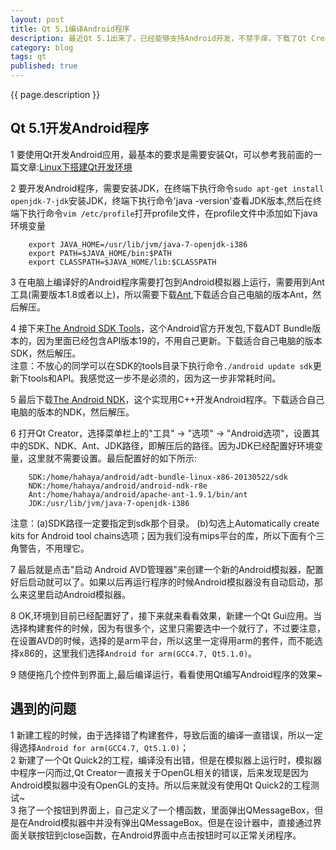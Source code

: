 ```yaml
---
layout: post
title: Qt 5.1编译Android程序
description: 最近Qt 5.1出来了，已经能够支持Android开发，不禁手痒，下载了Qt Creator最新版本，然后在Ubuntu 12.04下成功搭建Qt开发环境，但是在编译Android程序时还是遇到了一些问题，于是打算记录下自己走的弯路。
category: blog
tags: qt
published: true
---
```


{{ page.description }}

## Qt 5.1开发Android程序 ##
1 要使用Qt开发Android应用，最基本的要求是需要安装Qt，可以参考我前面的一篇文章:[Linux下搭建Qt开发环境](http://hahaya.github.io/install-QtCreator-5.10-for-linux/)

2 要开发Android程序，需要安装JDK，在终端下执行命令`sudo apt-get install openjdk-7-jdk`安装JDK，终端下执行命令'java -version'查看JDK版本,然后在终端下执行命令`vim /etc/profile`打开profile文件，在profile文件中添加如下java环境变量  

		export JAVA_HOME=/usr/lib/jvm/java-7-openjdk-i386
		export PATH=$JAVA_HOME/bin:$PATH
		export CLASSPATH=$JAVA_HOME/lib:$CLASSPATH

3 在电脑上编译好的Android程序需要打包到Android模拟器上运行，需要用到Ant工具(需要版本1.8或者以上)，所以需要下载[Ant](http://ant.apache.org/bindownload.cgi),下载适合自己电脑的版本Ant，然后解压。  


4 接下来[The Android SDK Tools](http://developer.android.com/sdk/index.html)，这个Android官方开发包,下载ADT Bundle版本的，因为里面已经包含API版本19的，不用自己更新。下载适合自己电脑的版本SDK，然后解压。  
注意：不放心的同学可以在SDK的tools目录下执行命令`./android update sdk`更新下tools和API。我感觉这一步不是必须的，因为这一步非常耗时间。

5 最后下载[The Android NDK](http://developer.android.com/tools/sdk/ndk/index.html)，这个实现用C++开发Android程序。下载适合自己电脑的版本的NDK，然后解压。  

6 打开Qt Creator，选择菜单栏上的"工具" -> "选项" -> "Android选项"，设置其中的SDK、NDK、Ant、JDK路径，即解压后的路径。因为JDK已经配置好环境变量，这里就不需要设置。最后配置好的如下所示:  

		SDK:/home/hahaya/android/adt-bundle-linux-x86-20130522/sdk
		NDK:/home/hahaya/android/android-ndk-r8e
		Ant:/home/hahaya/android/apache-ant-1.9.1/bin/ant
		JDK:/usr/lib/jvm/java-7-openjdk-i386
注意：(a)SDK路径一定要指定到sdk那个目录。 (b)勾选上Automatically create kits for Android tool chains选项；因为我们没有mips平台的库，所以下面有个三角警告，不用理它。

7 最后就是点击"启动 Android AVD管理器"来创建一个新的Android模拟器，配置好后启动就可以了。如果以后再运行程序的时候Android模拟器没有自动启动，那么来这里启动Android模拟器。

8 OK,环境到目前已经配置好了，接下来就来看看效果，新建一个Qt Gui应用。当选择构建套件的时候，因为有很多个，这里只需要选中一个就行了，不过要注意，在设置AVD的时候，选择的是arm平台，所以这里一定得用arm的套件，而不能选择x86的，这里我们选择`Android for arm(GCC4.7, Qt5.1.0)`。

9 随便拖几个控件到界面上,最后编译运行，看看使用Qt编写Android程序的效果~


## 遇到的问题 ##
1 新建工程的时候，由于选择错了构建套件，导致后面的编译一直错误，所以一定得选择`Android for arm(GCC4.7, Qt5.1.0)`；  
2 新建了一个Qt Quick2的工程，编译没有出错，但是在模拟器上运行时，模拟器中程序一闪而过,Qt Creator一直报关于OpenGL相关的错误，后来发现是因为Android模拟器中没有OpenGL的支持。所以后来就没有使用Qt Quick2的工程测试~  
3 拖了一个按钮到界面上，自己定义了一个槽函数，里面弹出QMessageBox，但是在Android模拟器中并没有弹出QMessageBox。但是在设计器中，直接通过界面关联按钮到close函数，在Android界面中点击按钮时可以正常关闭程序。
